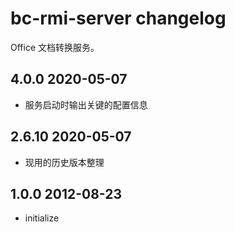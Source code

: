 # bc-rmi-server changelog 

Office 文档转换服务。

## 4.0.0 2020-05-07

- 服务启动时输出关键的配置信息

## 2.6.10 2020-05-07

- 现用的历史版本整理

## 1.0.0 2012-08-23

- initialize
